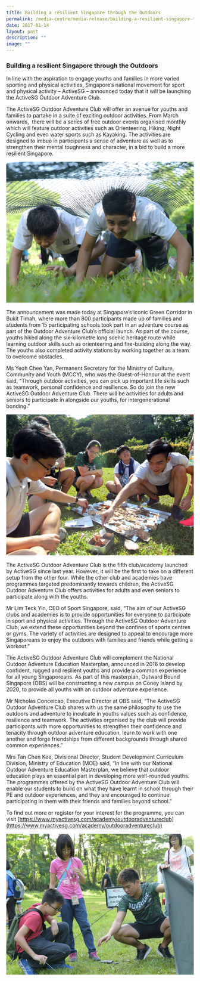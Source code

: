 ```yaml
---
title: Building a resilient Singapore through the Outdoors
permalink: /media-centre/media-release/building-a-resilient-singapore-through-the-outdoors/
date: 2017-01-14
layout: post
description: ""
image: ""
---
```

### **Building a resilient Singapore through the Outdoors**
In line with the aspiration to engage youths and families in more varied sporting and physical activities, Singapore’s national movement for sport and physical activity – ActiveSG – announced today that it will be launching the ActiveSG Outdoor Adventure Club.

The ActiveSG Outdoor Adventure Club will offer an avenue for youths and families to partake in a suite of exciting outdoor activities. From March onwards,  there will be a series of free outdoor events organised monthly which will feature outdoor activities such as Orienteering, Hiking, Night Cycling and even water sports such as Kayaking. The activities are designed to imbue in participants a sense of adventure as well as to strengthen their mental toughness and character, in a bid to build a more resilient Singapore.

![](/images/Media%20Centre/Media%20Release/2017/January/Two%20students%20from%20Broadrick%20Sec%20race%20against%20one%20another%20in%20a%20leopard%20crawl%20competition.jpeg)

The announcement was made today at Singapore’s iconic Green Corridor in Bukit Timah, where more than 800 participants made up of families and students from 15 participating schools took part in an adventure course as part of the Outdoor Adventure Club’s official launch. As part of the course, youths hiked along the six-kilometre long scenic heritage route while learning outdoor skills such as orienteering and fire-building along the way. The youths also completed activity stations by working together as a team to overcome obstacles.

Ms Yeoh Chee Yan, Permanent Secretary for the Ministry of Culture, Community and Youth (MCCY), who was the Guest-of-Honour at the event said, “Through outdoor activities, you can pick up important life skills such as teamwork, personal confidence and resilience. So do join the new ActiveSG Outdoor Adventure Club. There will be activities for adults and seniors to participate in alongside our youths, for intergenerational bonding.”

![](/images/Media%20Centre/Media%20Release/2017/January/Students%20from%20ITE%20College%20working%20together%20to%20start%20a%20fire%20with%20a%20flint%20Credit%20to%20Reuters.jpeg)

The ActiveSG Outdoor Adventure Club is the fifth club/academy launched by ActiveSG since last year. However, it will be the first to take on a different setup from the other four. While the other club and academies have programmes targeted predominantly towards children, the ActiveSG Outdoor Adventure Club offers activities for adults and even seniors to participate along with the youths.

Mr Lim Teck Yin, CEO of Sport Singapore, said, “The aim of our ActiveSG clubs and academies is to provide opportunities for everyone to participate in sport and physical activities. Through the ActiveSG Outdoor Adventure Club, we extend these opportunities beyond the confines of sports centres or gyms. The variety of activities are designed to appeal to encourage more Singaporeans to enjoy the outdoors with families and friends while getting a workout.”

The ActiveSG Outdoor Adventure Club will complement the National Outdoor Adventure Education Masterplan, announced in 2016 to develop confident, rugged and resilient youths and provide a common experience for all young Singaporeans. As part of this masterplan, Outward Bound Singapore (OBS) will be constructing a new campus on Coney Island by 2020, to provide all youths with an outdoor adventure experience.

Mr Nicholas Conceicao, Executive Director at OBS said, “The ActiveSG Outdoor Adventure Club shares with us the same philosophy to use the outdoors and adventure to inculcate in youths values such as confidence, resilience and teamwork. The activities organised by the club will provide participants with more opportunities to strengthen their confidence and tenacity through outdoor adventure education, learn to work with one another and forge friendships from different backgrounds through shared common experiences.”

Mrs Tan Chen Kee, Divisional Director, Student Development Curriculum Division, Ministry of Education (MOE) said, “In line with our National Outdoor Adventure Education Masterplan, we believe that outdoor education plays an essential part in developing more well-rounded youths. The programmes offered by the ActiveSG Outdoor Adventure Club will enable our students to build on what they have learnt in school through their PE and outdoor experiences, and they are encouraged to continue participating in them with their friends and families beyond school.”

To find out more or register for your interest for the programme, you can visit [https://www.myactivesg.com/academy/outdooradventureclub](https://www.myactivesg.com/academy/outdooradventureclub)

![](/images/Media%20Centre/Media%20Release/2017/January/An%20ActiveSG%20Outdoor%20Adventure%20Club%20instructor%20assist%20a%20child%20participant%20to%20pitch%20a%20tent.jpeg)